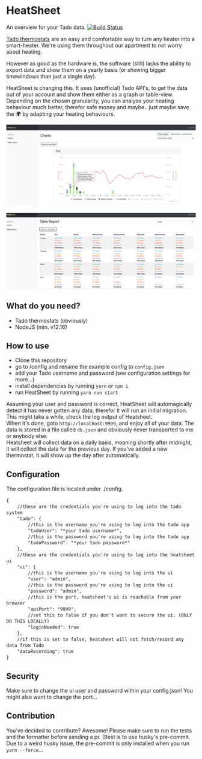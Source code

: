 # HeatSheet  

An overview for your Tado data.  [![Build Status](https://travis-ci.org/orangecoding/heatsheet.svg?branch=master)](https://travis-ci.org/orangecoding/heatsheet)
  
[Tado thermostats](https://www.tado.com/de-en/products/smart-radiator-starter-kit) are an easy and comfortable way to turn any heater into a smart-heater. We're using them throughout our apartment to not worry about heating.  

However as good as the hardware is, the software (still) lacks the ability to export data and show them on a yearly basis (or showing bigger timewindows than just a single day). 
  
HeatSheet is changing this. It uses (unofficial) Tado API's, to get the data out of your account and show them either as a graph or table-view. Depending on the chosen granularity, you can analyse your heating behaviour much better, therefor safe money and maybe.. just maybe save the :earth_africa: by adapting your heating behaviours. 
  
![Charts](/docs/chart_1.png "Charts")  
  
![Table](/docs/table_1.png "Table")  
  
  
## What do you need?  
- Tado thermostats (obviously)     
- NodeJS (min. v12.16)  
  
## How to use  
- Clone this repository  
- go to /config and rename the example config to `config.json`  
- add your Tado username and password (see configuration settings for more...)  
- install dependencies by running `yarn` or `npm i`  
- run HeatSheet by running `yarn run start`  
  
Assuming your user and password is correct, HeatSheet will automagically detect it has never gotten any data, therefor it will run an initial migration. This might take a while, check the log output of Heatsheet.   
When it's done, goto `http://localhost:9999`, and enjoy all of your data. The data is stored in a file called `db.json` and obviously never transported to me or anybody else.   
Heatsheet will collect data on a daily basis, meaning shortly after midnight, it will collect the data for the previous day. If you've added a new thermostat, it will show up the day after automatically.
  
## Configuration  
The configuration file is located under ./config.   
  
```  
{  
	//these are the credentials you're using to log into the tado system
	"tado": { 
		//this is the username you're using to log into the tado app
		"tadoUser": "*your tado username*", 
		//this is the password you're using to log into the tado app		
		"tadoPassword": "*your tado password*" 
	}, 
	//these are the credentials you're using to log into the heatsheet ui
	"ui": { 
		//this is the username you're using to log into the ui
		"user": "admin",  
		//this is the password you're using to log into the ui		
		"password": "admin", 
		//this is the port, heatsheet's ui is reachable from your browser
		"apiPort": "9999",  
		//set this to false if you don't want to secure the ui. (ONLY DO THIS LOCALLY)		
		"loginNeeded": true
	},
	//if this is set to false, heatsheet will not fetch/record any data from Tado
	"dataRecording": true
}  
```  
  
  ## Security
  Make sure to change the ui user and password within your config.json! You might also want to change the port...

## Contribution
You've decided to contribute? Awesome! Please make sure to run the tests and the formatter before sending a pr. (Best is to use husky's pre-commit. Due to a weird husky issue, the pre-commit is only installed when you run `yarn --force`... 
